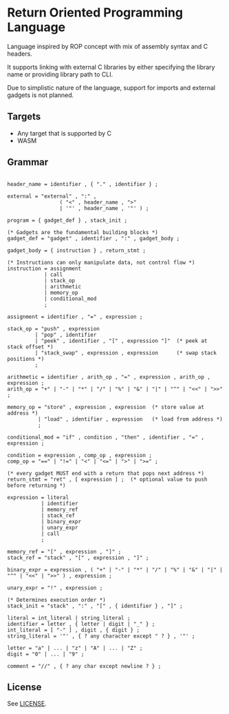# Return Oriented Programming Language

Language inspired by ROP concept with mix of assembly syntax and C headers.

It supports linking with external C libraries by either specifying the library name or providing library path to CLI.

Due to simplistic nature of the language, support for imports and external gadgets is not planned.

## Targets

- Any target that is supported by C
- WASM

## Grammar

```ebnf

header_name = identifier , { "." , identifier } ;

external = "external" , ":" ,
                 ( "<" , header_name , ">"
                 | '"' , header_name , '"' ) ;

program = { gadget_def } , stack_init ;

(* Gadgets are the fundamental building blocks *)
gadget_def = "gadget" , identifier , ":" , gadget_body ;

gadget_body = { instruction } , return_stmt ;

(* Instructions can only manipulate data, not control flow *)
instruction = assignment
            | call
            | stack_op
            | arithmetic
            | memory_op
            | conditional_mod
            ;

assignment = identifier , "=" , expression ;

stack_op = "push" , expression
         | "pop" , identifier
         | "peek" , identifier , "[" , expression "]"  (* peek at stack offset *)
         | "stack_swap" , expression , expression      (* swap stack positions *)
         ;

arithmetic = identifier , arith_op , "=" , expression , arith_op , expression ;
arith_op = "+" | "-" | "*" | "/" | "%" | "&" | "|" | "^" | "<<" | ">>" ;

memory_op = "store" , expression , expression  (* store value at address *)
          | "load" , identifier , expression   (* load from address *)
          ;

conditional_mod = "if" , condition , "then" , identifier , "=" , expression ;

condition = expression , comp_op , expression ;
comp_op = "==" | "!=" | "<" | "<=" | ">" | ">=" ;

(* every gadget MUST end with a return that pops next address *)
return_stmt = "ret" , [ expression ] ;  (* optional value to push before returning *)

expression = literal
           | identifier
           | memory_ref
           | stack_ref
           | binary_expr
           | unary_expr
           | call
           ;

memory_ref = "[" , expression , "]" ;
stack_ref = "stack" , "[" , expression , "]" ;

binary_expr = expression , ( "+" | "-" | "*" | "/" | "%" | "&" | "|" | "^" | "<<" | ">>" ) , expression ;

unary_expr = "!" , expression ;

(* Determines execution order *)
stack_init = "stack" , ":" , "[" , { identifier } , "]" ;

literal = int_literal | string_literal ;
identifier = letter , { letter | digit | "_" } ;
int_literal = [ "-" ] , digit , { digit } ;
string_literal = '"' , { ? any character except " ? } , '"' ;

letter = "a" | ... | "z" | "A" | ... | "Z" ;
digit = "0" | ... | "9" ;

comment = "//" , { ? any char except newline ? } ;
```

## License

See [LICENSE](LICENSE).

